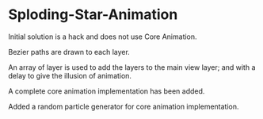 # Sploding-Star-Animation

Initial solution is a hack and does not use Core Animation.

Bezier paths are drawn to each layer.

An array of layer is used to add the layers to the main view layer; and with a delay to give the illusion of animation.

A complete core animation implementation has been added.

Added a random particle generator for core animation implementation.
